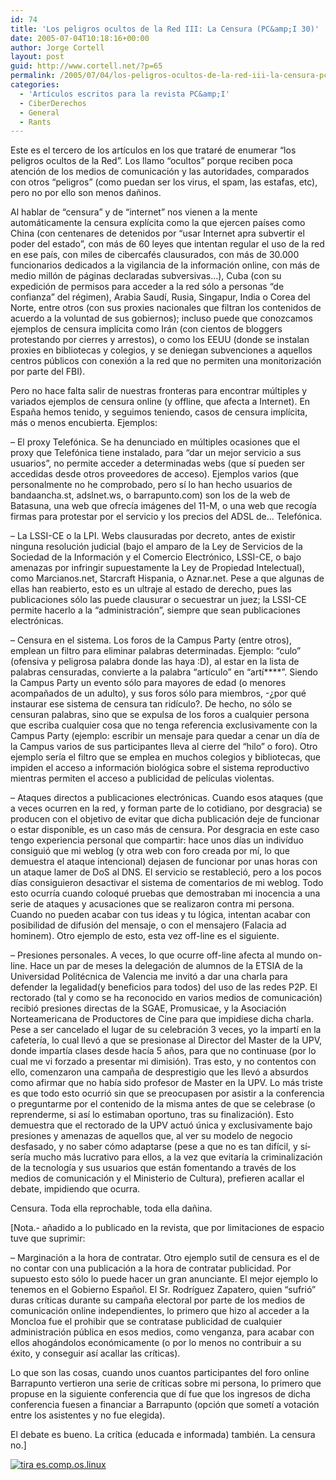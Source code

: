 ```yaml
---
id: 74
title: 'Los peligros ocultos de la Red III: La Censura (PC&amp;I 30)'
date: 2005-07-04T10:18:16+00:00
author: Jorge Cortell
layout: post
guid: http://www.cortell.net/?p=65
permalink: /2005/07/04/los-peligros-ocultos-de-la-red-iii-la-censura-pci-30/
categories:
  - 'Artí­culos escritos para la revista PC&amp;I'
  - CiberDerechos
  - General
  - Rants
---
```

Este es el tercero de los artí­culos en los que trataré de enumerar &#8220;los peligros ocultos de la Red&#8221;. Los llamo &#8220;ocultos&#8221; porque reciben poca atención de los medios de comunicación y las autoridades, comparados con otros &#8220;peligros&#8221; (como puedan ser los virus, el spam, las estafas, etc), pero no por ello son menos dañinos.

Al hablar de &#8220;censura&#8221; y de &#8220;internet&#8221; nos vienen a la mente automáticamente la censura explí­cita como la que ejercen paí­ses como China (con centenares de detenidos por &#8220;usar Internet apra subvertir el poder del estado&#8221;, con más de 60 leyes que intentan regular el uso de la red en ese paí­s, con miles de cibercafés clausurados, con más de 30.000 funcionarios dedicados a la vigilancia de la información online, con más de medio millón de páginas declaradas subversivas&#8230;), Cuba (con su expedición de permisos para acceder a la red sólo a personas &#8220;de confianza&#8221; del régimen), Arabia Saudí­, Rusia, Singapur, India o Corea del Norte, entre otros (con sus proxies nacionales que filtran los contenidos de acuerdo a la voluntad de sus gobiernos); incluso puede que conozcamos ejemplos de censura implí­cita como Irán (con cientos de bloggers protestando por cierres y arrestos), o como los EEUU (donde se instalan proxies en bibliotecas y colegios, y se deniegan subvenciones a aquellos centros públicos con conexión a la red que no permiten una monitorización por parte del FBI).

Pero no hace falta salir de nuestras fronteras para encontrar múltiples y variados ejemplos de censura online (y offline, que afecta a Internet). En España hemos tenido, y seguimos teniendo, casos de censura implí­cita, más o menos encubierta. Ejemplos:

&#8211; El proxy Telefónica. Se ha denunciado en múltiples ocasiones que el proxy que Telefónica tiene instalado, para &#8220;dar un mejor servicio a sus usuarios&#8221;, no permite acceder a determinadas webs (que sí­ pueden ser accedidas desde otros proveedores de acceso). Ejemplos varios (que personalmente no he comprobado, pero sí­ lo han hecho usuarios de bandaancha.st, adslnet.ws, o barrapunto.com) son los de la web de Batasuna, una web que ofrecí­a imágenes del 11-M, o una web que recogí­a firmas para protestar por el servicio y los precios del ADSL de&#8230; Telefónica.

&#8211; La LSSI-CE o la LPI. Webs clausuradas por decreto, antes de existir ninguna resolución judicial (bajo el amparo de la Ley de Servicios de la Sociedad de la Información y el Comercio Electrónico, LSSI-CE, o bajo amenazas por infringir supuestamente la Ley de Propiedad Intelectual), como Marcianos.net, Starcraft Hispania, o Aznar.net. Pese a que algunas de ellas han reabierto, esto es un ultraje al estado de derecho, pues las publicaciones sólo las puede clausurar o secuestrar un juez; la LSSI-CE permite hacerlo a la &#8220;administración&#8221;, siempre que sean publicaciones electrónicas.

&#8211; Censura en el sistema. Los foros de la Campus Party (entre otros), emplean un filtro para eliminar palabras determinadas. Ejemplo: &#8220;culo&#8221; (ofensiva y peligrosa palabra donde las haya :D), al estar en la lista de palabras censuradas, convierte a la palabra &#8220;artí­culo&#8221; en &#8220;artí­\****&#8221;. Siendo la Campus Party un evento sólo para mayores de edad (o menores acompañados de un adulto), y sus foros sólo para miembros, -¿por qué instaurar ese sistema de censura tan ridí­culo?. De hecho, no sólo se censuran palabras, sino que se expulsa de los foros a cualquier persona que escriba cualquier cosa que no tenga referencia exclusivamente con la Campus Party (ejemplo: escribir un mensaje para quedar a cenar un dí­a de la Campus varios de sus participantes lleva al cierre del &#8220;hilo&#8221; o foro). Otro ejemplo serí­a el filtro que se emplea en muchos colegios y bibliotecas, que impiden el acceso a información biológica sobre el sistema reproductivo mientras permiten el acceso a publicidad de pelí­culas violentas.

&#8211; Ataques directos a publicaciones electrónicas. Cuando esos ataques (que a veces ocurren en la red, y forman parte de lo cotidiano, por desgracia) se producen con el objetivo de evitar que dicha publicación deje de funcionar o estar disponible, es un caso más de censura. Por desgracia en este caso tengo experiencia personal que compartir: hace unos dí­as un indiví­duo consiguió que mi weblog (y otra web con foro creada por mí­, lo que demuestra el ataque intencional) dejasen de funcionar por unas horas con un ataque lamer de DoS al DNS. El servicio se restableció, pero a los pocos dí­as consiguieron desactivar el sistema de comentarios de mi weblog. Todo esto ocurrí­a cuando coloqué pruebas que demostraban mi inocencia a una serie de ataques y acusaciones que se realizaron contra mi persona. Cuando no pueden acabar con tus ideas y tu lógica, intentan acabar con posibilidad de difusión del mensaje, o con el mensajero (Falacia ad hominem). Otro ejemplo de esto, esta vez off-line es el siguiente.

&#8211; Presiones personales. A veces, lo que ocurre off-line afecta al mundo on-line. Hace un par de meses la delegación de alumnos de la ETSIA de la Universidad Politécnica de Valencia me invitó a dar una charla para defender la legalidad(y beneficios para todos) del uso de las redes P2P. El rectorado (tal y como se ha reconocido en varios medios de comunicación) recibió presiones directas de la SGAE, Promusicae, y la Asociación Norteamericana de Productores de Cine para que impidiese dicha charla. Pese a ser cancelado el lugar de su celebración 3 veces, yo la impartí­ en la cafeterí­a, lo cual llevó a que se presionase al Director del Master de la UPV, donde impartí­a clases desde hací­a 5 años, para que no continuase (por lo cual me vi forzado a presentar mi dimisión). Tras esto, y no contentos con ello, comenzaron una campaña de desprestigio que les llevó a absurdos como afirmar que no habí­a sido profesor de Master en la UPV. Lo más triste es que todo esto ocurrió sin que se preocupasen por asistir a la conferencia o preguntarme por el contenido de la misma antes de que se celebrase (o reprenderme, si así­ lo estimaban oportuno, tras su finalización). Esto demuestra que el rectorado de la UPV actuó única y exclusivamente bajo presiones y amenazas de aquellos que, al ver su modelo de negocio desfasado, y no saber cómo adaptarse (pese a que no es tan difí­cil, y sí­ serí­a mucho más lucrativo para ellos, a la vez que evitarí­a la criminalización de la tecnologí­a y sus usuarios que están fomentando a través de los medios de comunicación y el Ministerio de Cultura), prefieren acallar el debate, impidiendo que ocurra.

Censura. Toda ella reprochable, toda ella dañina.

[Nota.- añadido a lo publicado en la revista, que por limitaciones de espacio tuve que suprimir:

&#8211; Marginación a la hora de contratar. Otro ejemplo sutil de censura es el de no contar con una publicación a la hora de contratar publicidad. Por supuesto esto sólo lo puede hacer un gran anunciante. El mejor ejemplo lo tenemos en el Gobierno Español. El Sr. Rodrí­guez Zapatero, quien &#8220;sufrió&#8221; duras crí­ticas durante su campaña electoral por parte de los medios de comunicación online independientes, lo primero que hizo al acceder a la Moncloa fue el prohibir que se contratase publicidad de cualquier administración pública en esos medios, como venganza, para acabar con ellos ahogándolos económicamente (o por lo menos no contribuir a su éxito, y conseguir así­ acallar las crí­ticas).

Lo que son las cosas, cuando unos cuantos participantes del foro online Barrapunto vertieron una serie de crí­ticas sobre mi persona, lo primero que propuse en la siguiente conferencia que dí­ fue que los ingresos de dicha conferencia fuesen a financiar a Barrapunto (opción que sometí­ a votación entre los asistentes y no fue elegida).

El debate es bueno. La crí­tica (educada e informada) también. La censura no.]

[<img src="http://tira.escomposlinux.org/ecol-213.png" alt="tira es.comp.os.linux" border="0" />](http://tira.escomposlinux.org/ecol-213.png)